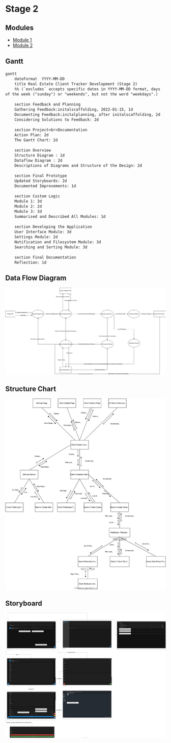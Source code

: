 # Stage 2
## Modules
- [Module 1](./module-1)
- [Module 2](./module-2)

## Gantt
```mermaid
gantt
    dateFormat  YYYY-MM-DD
    title Real Estate Client Tracker Development (Stage 2)
    %% (`excludes` accepts specific dates in YYYY-MM-DD format, days of the week ("sunday") or "weekends", but not the word "weekdays".)
	
	section Feedback and Planning
	Gathering Feedback:initalscaffolding, 2022-01-15, 1d
    Documenting Feedback:initalplanning, after initalscaffolding, 2d
    Considering Solutions to Feedback: 2d
    
	section Project<br>Documentation
    Action Plan: 2d
    The Gantt Chart: 2d

	section Overview
	Structure Diagram : 1d
    Dataflow Diagram : 2d
    Descriptions of Diagrams and Structure of the Design: 2d
    
    section Final Prototype
	Updated Storyboards: 2d
    Documented Improvements: 1d

    section Custom Logic
    Module 1: 3d
    Module 2: 2d
    Module 3: 3d
    Summarised and Described All Modules: 1d

    section Developing the Application
    User Interface Module: 3d
    Settings Module: 2d
    Notification and Filesystem Module: 3d
    Searching and Sorting Module: 3d

    section Final Documentation
    Reflection: 1d
```

## Data Flow Diagram
![Data Flow Diagram](dataflow.drawio.svg)

## Structure Chart
![Structure Chart](structure.drawio.svg)

## Storyboard
![Storyboard](storyboard.drawio.svg)

